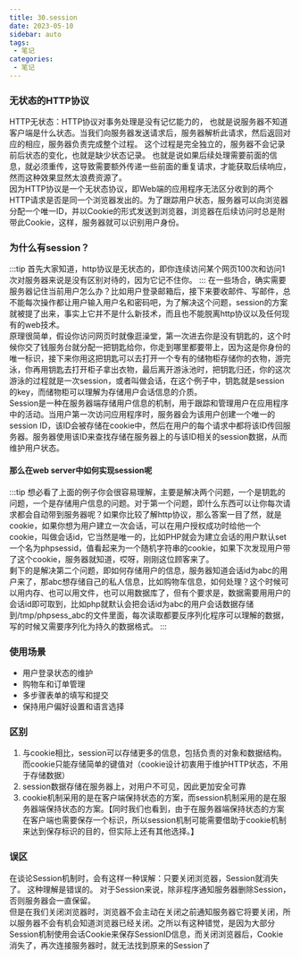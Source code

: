 ```yaml
---
title: 30.session
date: 2023-05-10
sidebar: auto
tags:
 - 笔记
categories:
 - 笔记
---
```


### 无状态的HTTP协议
HTTP无状态：HTTP协议对事务处理是没有记忆能力的， 也就是说服务器不知道客户端是什么状态。当我们向服务器发送请求后，服务器解析此请求，然后返回对应的相应，服务器负责完成整个过程。 这个过程是完全独立的，服务器不会记录前后状态的变化，也就是缺少状态记录。 也就是说如果后续处理需要前面的信息，就必须重传，这导致需要额外传递一些前面的重复请求，才能获取后续响应，然而这种效果显然太浪费资源了。<br />
因为HTTP协议是一个无状态协议，即Web端的应用程序无法区分收到的两个HTTP请求是否是同一个浏览器发出的。为了跟踪用户状态，服务器可以向浏览器分配一个唯一ID，并以Cookie的形式发送到浏览器，浏览器在后续访问时总是附带此Cookie，这样，服务器就可以识别用户身份。
<br />

### 为什么有session？
:::tip
首先大家知道，http协议是无状态的，即你连续访问某个网页100次和访问1次对服务器来说是没有区别对待的，因为它记不住你。
:::
在一些场合，确实需要服务器记住当前用户怎么办？比如用户登录邮箱后，接下来要收邮件、写邮件，总不能每次操作都让用户输入用户名和密码吧，为了解决这个问题，session的方案就被提了出来，事实上它并不是什么新技术，而且也不能脱离http协议以及任何现有的web技术。<br />
原理很简单，假设你访问网页时就像逛澡堂，第一次进去你是没有钥匙的，这个时候你交了钱服务台就分配一把钥匙给你，你走到哪里都要带上，因为这是你身份的唯一标识，接下来你用这把钥匙可以去打开一个专有的储物柜存储你的衣物，游完泳，你再用钥匙去打开柜子拿出衣物，最后离开游泳池时，把钥匙归还，你的这次游泳的过程就是一次session，或者叫做会话，在这个例子中，钥匙就是session的key，而储物柜可以理解为存储用户会话信息的介质。<br />
Session是一种在服务器端存储用户信息的机制，用于跟踪和管理用户在应用程序中的活动。当用户第一次访问应用程序时，服务器会为该用户创建一个唯一的session ID，该ID会被存储在cookie中，然后在用户的每个请求中都将该ID传回服务器。服务器使用该ID来查找存储在服务器上的与该ID相关的session数据，从而维护用户状态。

#### 那么在web server中如何实现session呢
:::tip
想必看了上面的例子你会很容易理解，主要是解决两个问题，一个是钥匙的问题，一个是存储用户信息的问题。对于第一个问题，即什么东西可以让你每次请求都会自动带到服务器呢？如果你比较了解http协议，那么答案一目了然，就是cookie，如果你想为用户建立一次会话，可以在用户授权成功时给他一个cookie，叫做会话id，它当然是唯一的，比如PHP就会为建立会话的用户默认set一个名为phpsessid，值看起来为一个随机字符串的cookie，如果下次发现用户带了这个cookie，服务器就知道，哎呀，刚刚这位顾客来了。<br />
剩下的是解决第二个问题，即如何存储用户的信息，服务器知道会话id为abc的用户来了，那abc想存储自己的私人信息，比如购物车信息，如何处理？这个时候可以用内存、也可以用文件，也可以用数据库了，但有个要求是，数据需要用用户的会话id即可取到，比如php就默认会把会话id为abc的用户会话数据存储到/tmp/phpsess_abc的文件里面，每次读取都要反序列化程序可以理解的数据，写的时候又需要序列化为持久的数据格式。
:::

### 使用场景
- 用户登录状态的维护
- 购物车和订单管理
- 多步骤表单的填写和提交
- 保持用户偏好设置和语言选择

### 区别
1. 与cookie相比，session可以存储更多的信息，包括负责的对象和数据结构。而cookie只能存储简单的键值对（cookie设计初衷用于维护HTTP状态，不用于存储数据）
2. session数据存储在服务器上，对用户不可见，因此更加安全可靠
3. cookie机制采用的是在客户端保持状态的方案，而session机制采用的是在服务器端保持状态的方案。【同时我们也看到，由于在服务器端保持状态的方案在客户端也需要保存一个标识，所以session机制可能需要借助于cookie机制来达到保存标识的目的，但实际上还有其他选择。】


### 误区
在谈论Session机制时，会有这样一种误解：只要关闭浏览器，Session就消失了。 这种理解是错误的。 对于Session来说，除非程序通知服务器删除Session，否则服务器会一直保留。<br />
但是在我们关闭浏览器时，浏览器不会主动在关闭之前通知服务器它将要关闭，所以服务器不会有机会知道浏览器已经关闭。之所以有这种错觉，是因为大部分Session机制使用会话Cookie来保存SessionID信息，而关闭浏览器后，Cookie消失了，再次连接服务器时，就无法找到原来的Session了


